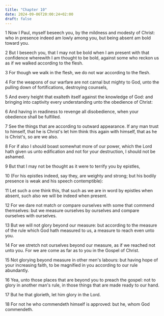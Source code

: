 ```yaml
---
title: "Chapter 10"
date: 2024-09-06T20:00:24+02:00
draft: false
---
```



1 Now I Paul, myself beseech you, by the mildness and modesty of Christ: who in presence indeed am lowly among you, but being absent am bold toward you.

2 But I beseech you, that I may not be bold when I am present with that confidence wherewith I am thought to be bold, against some who reckon us as if we walked according to the flesh.

3 For though we walk in the flesh, we do not war according to the flesh.

4 For the weapons of our warfare are not carnal but mighty to God, unto the pulling down of fortifications, destroying counsels,

5 And every height that exalteth itself against the knowledge of God: and bringing into captivity every understanding unto the obedience of Christ:

6 And having in readiness to revenge all disobedience, when your obedience shall be fulfilled.

7 See the things that are according to outward appearance. If any man trust to himself, that he is Christ's let him think this again with himself, that as he is Christ's, so are we also.

8 For if also I should boast somewhat more of our power, which the Lord hath given us unto edification and not for your destruction, I should not be ashamed.

9 But that I may not be thought as it were to terrify you by epistles,

10 (For his epistles indeed, say they, are weighty and strong; but his bodily presence is weak and his speech contemptible):

11 Let such a one think this, that such as we are in word by epistles when absent, such also we will be indeed when present.

12 For we dare not match or compare ourselves with some that commend themselves: but we measure ourselves by ourselves and compare ourselves with ourselves.

13 But we will not glory beyond our measure: but according to the measure of the rule which God hath measured to us, a measure to reach even unto you.

14 For we stretch not ourselves beyond our measure, as if we reached not unto you. For we are come as far as to you in the Gospel of Christ.

15 Not glorying beyond measure in other men's labours: but having hope of your increasing faith, to be magnified in you according to our rule abundantly.

16 Yea, unto those places that are beyond you to preach the gospel: not to glory in another man's rule, in those things that are made ready to our hand.

17 But he that glorieth, let him glory in the Lord.

18 For not he who commendeth himself is approved: but he, whom God commendeth.

